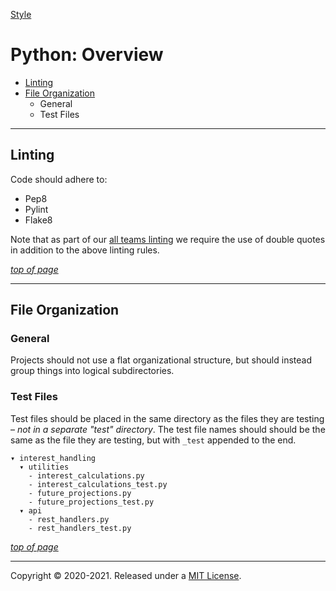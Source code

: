 [Style](../README.md#fynish-style)

# Python: Overview

  - [Linting](#linting)
  - [File Organization](#file-organization)
    - General
    - Test Files

---
## Linting

Code should adhere to:
  - Pep8
  - Pylint
  - Flake8

Note that as part of our [all teams linting](../all_teams/all_teams_linting.md) we require the use of double quotes in addition to the above linting rules.

[_top of page_](#python-overview)

---
## File Organization

### General

Projects should not use a flat organizational structure, but should instead group things into logical subdirectories. 

### Test Files

Test files should be placed in the same directory as the files they are testing – *not in a separate "test" directory*. The test file names should should be the same as the file they are testing, but with `_test` appended to the end.

```
▾ interest_handling
  ▾ utilities
    - interest_calculations.py
    - interest_calculations_test.py
    - future_projections.py
    - future_projections_test.py
  ▾ api
    - rest_handlers.py
    - rest_handlers_test.py
```

[_top of page_](#python-overview)

---
Copyright © 2020-2021. Released under a [MIT License](https://opensource.org/licenses/MIT).
